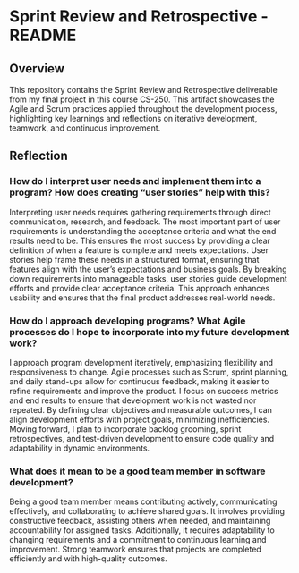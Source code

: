 # Sprint Review and Retrospective - README  

## Overview  
This repository contains the Sprint Review and Retrospective deliverable from my final project in this course CS-250. This artifact showcases the Agile and Scrum practices applied throughout the development process, highlighting key learnings and reflections on iterative development, teamwork, and continuous improvement.  

## Reflection  

### How do I interpret user needs and implement them into a program? How does creating “user stories” help with this?  
Interpreting user needs requires gathering requirements through direct communication, research, and feedback. The most important part of user requirements is understanding the acceptance criteria and what the end results need to be. This ensures the most success by providing a clear definition of when a feature is complete and meets expectations. User stories help frame these needs in a structured format, ensuring that features align with the user’s expectations and business goals. By breaking down requirements into manageable tasks, user stories guide development efforts and provide clear acceptance criteria. This approach enhances usability and ensures that the final product addresses real-world needs.

### How do I approach developing programs? What Agile processes do I hope to incorporate into my future development work?  
I approach program development iteratively, emphasizing flexibility and responsiveness to change. Agile processes such as Scrum, sprint planning, and daily stand-ups allow for continuous feedback, making it easier to refine requirements and improve the product. I focus on success metrics and end results to ensure that development work is not wasted nor repeated. By defining clear objectives and measurable outcomes, I can align development efforts with project goals, minimizing inefficiencies. Moving forward, I plan to incorporate backlog grooming, sprint retrospectives, and test-driven development to ensure code quality and adaptability in dynamic environments.  

### What does it mean to be a good team member in software development?  
Being a good team member means contributing actively, communicating effectively, and collaborating to achieve shared goals. It involves providing constructive feedback, assisting others when needed, and maintaining accountability for assigned tasks. Additionally, it requires adaptability to changing requirements and a commitment to continuous learning and improvement. Strong teamwork ensures that projects are completed efficiently and with high-quality outcomes.  
